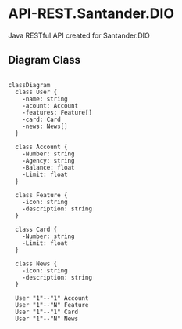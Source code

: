 # API-REST.Santander.DIO
Java RESTful API created for Santander.DIO

## Diagram Class

```mermaid

classDiagram
  class User {
    -name: string
    -acount: Account
    -features: Feature[]
    -card: Card
    -news: News[]
  }

  class Account {
    -Number: string
    -Agency: string
    -Balance: float
    -Limit: float
  }

  class Feature {
    -icon: string
    -description: string
  }

  class Card {
    -Number: string
    -Limit: float
  }

  class News {
    -icon: string
    -description: string
  }

  User "1"--"1" Account
  User "1"--"N" Feature 
  User "1"--"1" Card 
  User "1"--"N" News 


```
